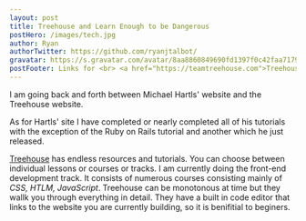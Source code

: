 ```yaml
---
layout: post
title: Treehouse and Learn Enough to be Dangerous
postHero: /images/tech.jpg
author: Ryan
authorTwitter: https://github.com/ryanjtalbot/
gravatar: https://s.gravatar.com/avatar/8aa8860849690fd1397f0c42faa71795?s=80
postFooter: Links for <br> <a href="https://teamtreehouse.com">Treehouse</a> <br> <a href="https://www.learnenough.com/">Learn Enough to be Dangerous</a>
---
```


I am going back and forth between Michael Hartls' website and the Treehouse website. 

As for Hartls' site I have completed or nearly completed all of his tutorials with the exception of the Ruby on Rails tutorial and another which he just released.

<a href="https//:teamtreehouse.com" target="_blank">Treehouse</a> 
has endless resources and tutorials. You can choose between individual lessons or courses or tracks. I am currently doing the <itlaic>front-end development</italic> track. It consists of numerous courses consisting mainly of 
<em>CSS, HTLM, JavaScript</em>. Treehouse can be monotonous at time but they wallk you through everything in detail. They have a built in code editor that links to the website you are currently building, so it is benifitial to beginers. 
<div class="posts-image" style="background-image:url(/images/tech2.jpg)"></div>
